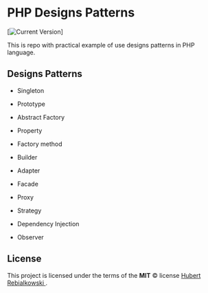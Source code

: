 PHP Designs Patterns
====================
[![Current Version](https://img.shields.io/badge/version-0.1-green.svg)]

This is repo with practical example of use designs patterns in PHP language.

## Designs Patterns
- Singleton
- Prototype
- Abstract Factory
- Property
- Factory method
- Builder

- Adapter
- Facade
- Proxy

- Strategy
- Dependency Injection
- Observer

## License
This project is licensed under the terms of the **MIT** © license [Hubert Rebialkowski ](https://github.com/RebialkowskiHubert/).